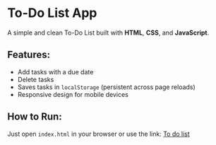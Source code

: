 # To-Do List App

A simple and clean To-Do List built with **HTML**, **CSS**, and **JavaScript**.

## Features:
- Add tasks with a due date  
- Delete tasks  
- Saves tasks in `localStorage` (persistent across page reloads)  
- Responsive design for mobile devices  

## How to Run:
Just open `index.html` in your browser or use the link: [To do list](https://my-t0-d0-list1.netlify.app/)
